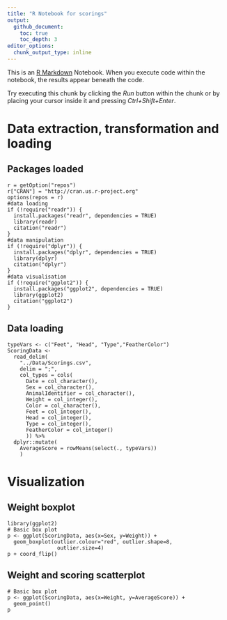 ```yaml
---
title: "R Notebook for scorings"
output: 
  github_document:
    toc: true
    toc_depth: 3
editor_options: 
  chunk_output_type: inline
---
```


This is an [R Markdown](http://rmarkdown.rstudio.com) Notebook. When you execute code within the notebook, the results appear beneath the code. 

Try executing this chunk by clicking the *Run* button within the chunk or by placing your cursor inside it and pressing *Ctrl+Shift+Enter*. 

# Data extraction, transformation and loading

## Packages loaded

```{r warning=FALSE}
r = getOption("repos")
r["CRAN"] = "http://cran.us.r-project.org"
options(repos = r)
#data loading
if (!require("readr")) {
  install.packages("readr", dependencies = TRUE)
  library(readr)
  citation("readr")
}
#data manipulation
if (!require("dplyr")) {
  install.packages("dplyr", dependencies = TRUE)
  library(dplyr)
  citation("dplyr")
}
#data visualisation
if (!require("ggplot2")) {
  install.packages("ggplot2", dependencies = TRUE)
  library(ggplot2)
  citation("ggplot2")
}
```
## Data loading

```{r}
typeVars <- c("Feet", "Head", "Type","FeatherColor")
ScoringData <- 
  read_delim(
    "../Data/Scorings.csv",
    delim = ";",
    col_types = cols(
      Date = col_character(),
      Sex = col_character(),
      AnimalIdentifier = col_character(),
      Weight = col_integer(), 
      Color = col_character(), 
      Feet = col_integer(), 
      Head = col_integer(),
      Type = col_integer(), 
      FeatherColor = col_integer()
      )) %>%
  dplyr::mutate(
    AverageScore = rowMeans(select(., typeVars))
    )
```

# Visualization

## Weight boxplot

```{r}
library(ggplot2)
# Basic box plot
p <- ggplot(ScoringData, aes(x=Sex, y=Weight)) + 
  geom_boxplot(outlier.colour="red", outlier.shape=8,
                outlier.size=4)
p + coord_flip()
```

## Weight and scoring scatterplot

```{r}
# Basic box plot
p <- ggplot(ScoringData, aes(x=Weight, y=AverageScore)) + 
  geom_point()
p
```